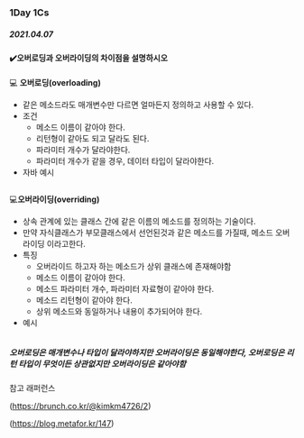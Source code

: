 ### 1Day 1Cs

##### 2021.04.07



#### :heavy_check_mark:오버로딩과 오버라이딩의 차이점을 설명하시오



:computer: <b>오버로딩(overloading)</b>

- 같은 메소드라도 매개변수만 다르면 얼마든지 정의하고 사용할 수 있다.
- 조건
  - 메소드 이름이 같아야 한다.
  - 리턴형이 같아도 되고 달라도 된다.
  - 파라미터 개수가 달라야한다.
  - 파라미터 개수가 같을 경우, 데이터 타입이 달라야한다.
- 자바 예시

```java

```





:computer:<b>오버라이딩(overriding)</b>

- 상속 관계에 있는 클래스 간에 같은 이름의 메소드를 정의하는 기술이다.
- 만약 자식클래스가 부모클래스에서 선언된것과 같은 메소드를 가질때, 메소드 오버라이딩 이라고한다.
- 특징
  - 오버라이드 하고자 하는 메소드가 상위 클래스에 존재해야함
  - 메소드 이름이 같아야 한다.
  - 메소드 파라미터 개수, 파라미터 자료형이 같아야 한다.
  - 메소드 리턴형이 같아야 한다.
  - 상위 메소드와 동일하거나 내용이 추가되어야 한다.
- 예시

```Java

```



##### 오버로딩은 매개변수나 타입이 달라야하지만 오버라이딩은 동일해야한다, 오버로딩은 리턴 타입이 무엇이든 상관없지만 오버라이딩은 같아야함





참고 래퍼런스

(https://brunch.co.kr/@kimkm4726/2)

(https://blog.metafor.kr/147)